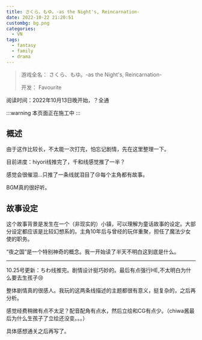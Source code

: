 ```yaml
---
title: さくら、もゆ。-as the Night's, Reincarnation-
date: 2022-10-22 21:20:51
custombg: bg.png
categories:
  - VN
tags:
  - fantasy
  - family
  - drama
---
```


> 游戏全名： さくら、もゆ。-as the Night's, Reincarnation-
> 
> 开发： Favourite

阅读时间：2022年10月13日晚开始，？全通

:::warning
本页面正在施工中
:::

## 概述

由于这作比较长，不太能一次打完，怕忘记剧情，先在这里整理一下。

目前进度：hiyori线推完了，千和线感觉推了一半？

感觉会很催泪...只推了一条线就泪目了:cry:每个主角都有故事。

BGM真的很好听。

## 故事设定

这个故事背景是发生在一个（非现实的）小镇，可以理解为童话故事的设定。大部分设定都应该是比较幻想系的。主角10年后与曾经的玩伴重聚，担任了魔法少女使的职务。

“夜之国”是一个特别神奇的概念。我一开始读了半天不明白这到底是什么。

---

10.25号更新：ちわ线推完。剧情设计挺巧妙的。最后有点强行HE,不太明白为什么要去生孩子:cry:

整体剧情真的很感人。我玩的这两条线描述的主题都很有意义，挺复杂的，之后再分析。

感觉经费稍微有点不太足？配音配角有点水，然后立绘和CG有点少。（chiwa酱最后为什么生孩子了立绘还没变。。。）

具体感想通关之后再写了。
